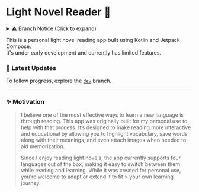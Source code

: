 # Light Novel Reader 📖

<details>
<summary>⚠️ Branch Notice (Click to expand)</summary>

**This is the `master` branch.**  
For the latest features and active development, **please switch to the [`dev`](https://github.com/your-repo/tree/dev) branch**.

</details>

This is a personal light novel reading app built using Kotlin and Jetpack Compose.  
It's under early development and currently has limited features.

### 🔄 Latest Updates

To follow progress, explore the [`dev`](https://github.com/gotneb/LightNovel/tree/dev) branch.

---

### ✨ Motivation

> I believe one of the most effective ways to learn a new language is through reading. This app was originally built for my personal use to help with that process. It’s designed to make reading more interactive and educational by allowing you to highlight vocabulary, save words along with their meanings, and even attach images when needed to aid memorization.
>
> Since I enjoy reading light novels, the app currently supports four languages out of the box, making it easy to switch between them while reading and learning. While it was created for personal use, you're welcome to adapt or extend it to fit > your own learning journey.
